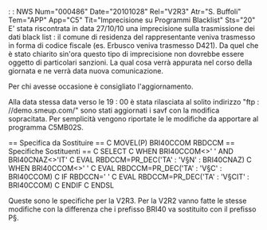  :  : NWS Num="000486" Date="20101028" Rel="V2R3" Atr="S. Buffoli" Tem="APP" App="C5" Tit="Imprecisione su Programmi Blacklist" Sts="20"
E' stata riscontrata in data 27/10/10 una imprecisione sulla trasmissione dei dati black list : 
il comune di residenza del rappresentante veniva trasmesso in forma di codice fiscale (es. Erbusco veniva trasmesso D421). Da quel che è stato chiarito sin'ora questo tipo di imprecisione non dovrebbe essere oggetto di particolari sanzioni. La qual cosa verrà appurata nel corso della giornata e ne verrà data nuova comunicazione.

Per chi avesse occasione è consigliato l'aggiornamento.

Alla data stessa data verso le 19 : 00 è stata rilasciata al solito indirizzo "ftp : //demo.smeup.com/"
sono stati aggiornati i savf con la modifica sopracitata. Per semplicità vengono riportate le le modifiche da apportare al programma C5MB02S.

== Specifica da Sostituire ==
     C                   MOVEL(P)  BRI40CCOM     RBDCCM
== Specifiche Sostituenti ==
     C                   SELECT
     C                   WHEN      BRI40CCOM<>' ' AND BRI40CNAZ<>'IT'
     C                   EVAL      RBDCCM=PR_DEC('TA' : 'V§N' : BRI40CNAZ)
     C                   WHEN      BRI40CCOM<>' '
     C                   EVAL      RBDCCM=PR_DEC('TA' : 'V§C' : BRI40CCOM)
     C                   IF        RBDCCN=' '
     C                   EVAL      RBDCCM=PR_DEC('TA' : 'V§CIT' : BRI40CCOM)      C                   ENDIF
     C                   ENDSL

Queste sono le specifiche per la V2R3. Per la V2R2 vanno fatte le stesse modifiche con la differenza
che i prefisso BRI40 va sostituito con il prefisso P§.
